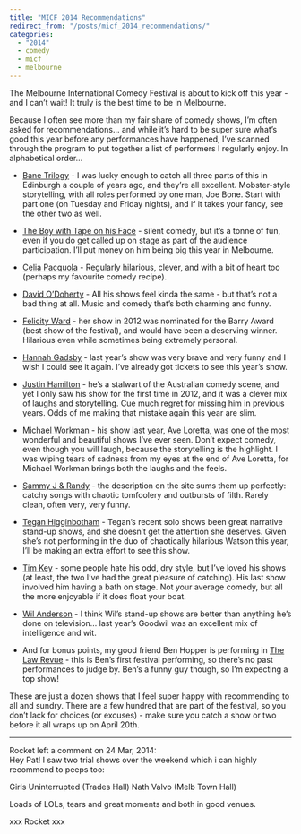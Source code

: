 ```yaml
---
title: "MICF 2014 Recommendations"
redirect_from: "/posts/micf_2014_recommendations/"
categories:
  - "2014"
  - comedy
  - micf
  - melbourne
---
```

The Melbourne International Comedy Festival is about to kick off this
year - and I can’t wait! It truly is the best time to be in Melbourne.

Because I often see more than my fair share of comedy shows, I’m often
asked for recommendations… and while it’s hard to be super sure what’s
good this year before any performances have happened, I’ve scanned
through the program to put together a list of performers I regularly
enjoy. In alphabetical order…

-   [Bane
    Trilogy](http://www.comedyfestival.com.au/2014/season/shows/trilogy-bane) -
    I was lucky enough to catch all three parts of this in Edinburgh a
    couple of years ago, and they’re all excellent. Mobster-style
    storytelling, with all roles performed by one man, Joe Bone. Start
    with part one (on Tuesday and Friday nights), and if it takes your
    fancy, see the other two as well.

<!-- -->

-   [The Boy with Tape on his
    Face](http://www.comedyfestival.com.au/2014/season/shows/more-tape-the-boy-with-tape-on-his-face) -
    silent comedy, but it’s a tonne of fun, even if you do get called up
    on stage as part of the audience participation. I’ll put money on
    him being big this year in Melbourne.

<!-- -->

-   [Celia
    Pacquola](http://www.comedyfestival.com.au/2014/season/shows/let-me-know-how-it-all-works-out-celia-pacquola) -
    Regularly hilarious, clever, and with a bit of heart too (perhaps my
    favourite comedy recipe).

<!-- -->

-   [David
    O’Doherty](http://www.comedyfestival.com.au/2014/season/shows/will-try-to-fix-everything-david-o-doherty) -
    All his shows feel kinda the same - but that’s not a bad thing
    at all. Music and comedy that’s both charming and funny.

<!-- -->

-   [Felicity
    Ward](http://www.comedyfestival.com.au/2014/season/shows/the-iceberg-felicity-ward) -
    her show in 2012 was nominated for the Barry Award (best show of the
    festival), and would have been a deserving winner. Hilarious even
    while sometimes being extremely personal.

<!-- -->

-   [Hannah
    Gadsby](http://www.comedyfestival.com.au/2014/season/shows/the-exhibitionist-hannah-gadsby) -
    last year’s show was very brave and very funny and I wish I could
    see it again. I’ve already got tickets to see this year’s show.

<!-- -->

-   [Justin
    Hamilton](http://www.comedyfestival.com.au/2014/season/shows/johnny-loves-mary-forever-1994-justin-hamilton) -
    he’s a stalwart of the Australian comedy scene, and yet I only saw
    his show for the first time in 2012, and it was a clever mix of
    laughs and storytelling. Cue much regret for missing him in
    previous years. Odds of me making that mistake again this year
    are slim.

<!-- -->

-   [Michael
    Workman](http://www.comedyfestival.com.au/2014/season/shows/war-michael-workman) -
    his show last year, Ave Loretta, was one of the most wonderful and
    beautiful shows I’ve ever seen. Don’t expect comedy, even though you
    will laugh, because the storytelling is the highlight. I was wiping
    tears of sadness from my eyes at the end of Ave Loretta, for Michael
    Workman brings both the laughs and the feels.

<!-- -->

-   [Sammy J &
    Randy](http://www.comedyfestival.com.au/2014/season/shows/difficult-first-album-tour-sammy-j-randy-s) -
    the description on the site sums them up perfectly: catchy songs
    with chaotic tomfoolery and outbursts of filth. Rarely clean, often
    very, very funny.

<!-- -->

-   [Tegan
    Higginbotham](http://www.comedyfestival.com.au/2014/season/shows/game-changer-tegan-higginbotham-in) -
    Tegan’s recent solo shows been great narrative stand-up shows, and
    she doesn’t get the attention she deserves. Given she’s not
    performing in the duo of chaotically hilarious Watson this year,
    I’ll be making an extra effort to see this show.

<!-- -->

-   [Tim
    Key](http://www.comedyfestival.com.au/2014/season/shows/single-white-slut-tim-key) -
    some people hate his odd, dry style, but I’ve loved his shows (at
    least, the two I’ve had the great pleasure of catching). His last
    show involved him having a bath on stage. Not your average comedy,
    but all the more enjoyable if it does float your boat.

<!-- -->

-   [Wil
    Anderson](http://www.comedyfestival.com.au/2014/season/shows/wiluminati-wil-anderson) -
    I think Wil’s stand-up shows are better than anything he’s done on
    television… last year’s Goodwil was an excellent mix of intelligence
    and wit.

<!-- -->

-   And for bonus points, my good friend Ben Hopper is performing in
    [The Law
    Revue](http://www.comedyfestival.com.au/2014/season/shows/the-law-revue) -
    this is Ben’s first festival performing, so there’s no past
    performances to judge by. Ben’s a funny guy though, so I’m expecting
    a top show!

These are just a dozen shows that I feel super happy with recommending
to all and sundry. There are a few hundred that are part of the
festival, so you don’t lack for choices (or excuses) - make sure you
catch a show or two before it all wraps up on April 20th.

------------------------------------------------------------------------

<div class="comments">
<div class="comment-author">
Rocket left a comment on 24 Mar, 2014:</div>

<div class="comment" markdown="1">
Hey Pat! I saw two trial shows over the weekend which i can highly
recommend to peeps too:

Girls Uninterrupted (Trades Hall)
Nath Valvo (Melb Town Hall)

Loads of LOLs, tears and great moments and both in good venues.

xxx Rocket xxx

</div>
</div>

